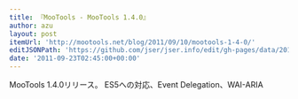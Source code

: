 ```yaml
---
title: 『MooTools - MooTools 1.4.0』
author: azu
layout: post
itemUrl: 'http://mootools.net/blog/2011/09/10/mootools-1-4-0/'
editJSONPath: 'https://github.com/jser/jser.info/edit/gh-pages/data/2011/09/index.json'
date: '2011-09-23T02:45:00+00:00'
---
```

MooTools 1.4.0リリース。
ES5への対応、Event Delegation、WAI-ARIA
